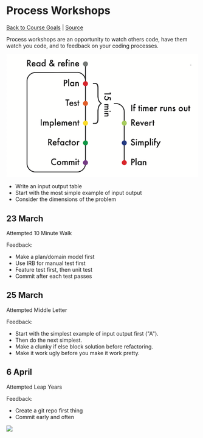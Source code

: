 # Process Workshops

[Back to Course Goals](README.md) | [Source](https://github.com/makersacademy/skills-workshops/tree/master/process_review)

Process workshops are an opportunity to watch others code, have them watch you code, and to feedback on your coding processes.

![Process Flow](images/process_outline.png)

- Write an input output table
- Start with the most simple example of input output
- Consider the dimensions of the problem

## 23 March

Attempted 10 Minute Walk

Feedback:

- Make a plan/domain model first
- Use IRB for manual test first
- Feature test first, then unit test
- Commit after each test passes

## 25 March

Attempted Middle Letter

Feedback:

- Start with the simplest example of input output first ("A").
- Then do the next simplest.
- Make a clunky if else block solution before refactoring.
- Make it work ugly before you make it work pretty.

## 6 April

Attempted Leap Years

Feedback:

- Create a git repo first thing
- Commit early and often

[<img src="https://www.youtube.com/watch?v=dQw4w9WgXcQ/maxresdefault.jpg" width="50%">](https://www.youtube.com/watch?v=dQw4w9WgXcQ)